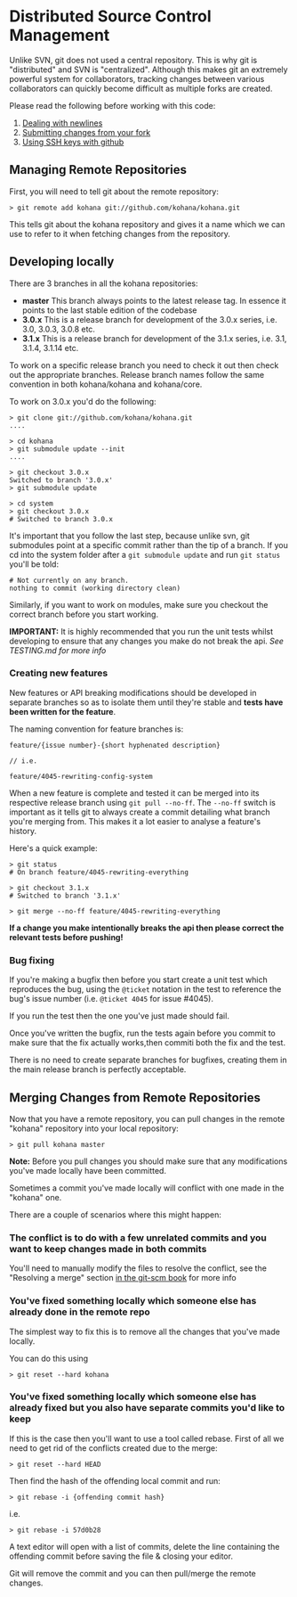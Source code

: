 # Distributed Source Control Management

Unlike SVN, git does not used a central repository. This is why git is "distributed" and SVN is
"centralized". Although this makes git an extremely powerful system for collaborators, tracking
changes between various collaborators can quickly become difficult as multiple forks are created.

Please read the following before working with this code:

1. [Dealing with newlines](http://github.com/guides/dealing-with-newlines-in-git)
2. [Submitting changes from your fork](http://github.com/guides/fork-a-project-and-submit-your-modifications)
3. [Using SSH keys with github](http://github.com/guides/how-to-not-have-to-type-your-password-for-every-push)

## Managing Remote Repositories

First, you will need to tell git about the remote repository:

    > git remote add kohana git://github.com/kohana/kohana.git

This tells git about the kohana repository and gives it a name which we can use to refer to it when
fetching changes from the repository.

## Developing locally

There are 3 branches in all the kohana repositories:

* **master** This branch always points to the latest release tag. In essence it points to the last stable edition of the codebase
* **3.0.x**  This is a release branch for development of the 3.0.x series, i.e. 3.0, 3.0.3, 3.0.8 etc.
* **3.1.x**  This is a release branch for development of the 3.1.x series, i.e. 3.1, 3.1.4, 3.1.14 etc.

To work on a specific release branch you need to check it out then check out the appropriate branches.
Release branch names follow the same convention in both kohana/kohana and kohana/core.

To work on 3.0.x you'd do the following:

	> git clone git://github.com/kohana/kohana.git
	....
	
	> cd kohana
	> git submodule update --init
	....

	> git checkout 3.0.x
	Switched to branch '3.0.x'
	> git submodule update 

	> cd system
	> git checkout 3.0.x
	# Switched to branch 3.0.x

It's important that you follow the last step, because unlike svn, git submodules point at a
specific commit rather than the tip of a branch.  If you cd into the system folder after
a `git submodule update` and run `git status` you'll be told:

	# Not currently on any branch.
	nothing to commit (working directory clean)

Similarly, if you want to work on modules, make sure you checkout the correct branch before you start working.

**IMPORTANT:** It is highly recommended that you run the unit tests whilst developing to
ensure that any changes you make do not break the api. *See TESTING.md for more info*

### Creating new features

New features or API breaking modifications should be developed in separate branches so as to isolate them
until they're stable and **tests have been written for the feature**.

The naming convention for feature branches is:

	feature/{issue number}-{short hyphenated description}
	
	// i.e.

	feature/4045-rewriting-config-system
	
When a new feature is complete and tested it can be merged into its respective release branch using
`git pull --no-ff`. The `--no-ff` switch is important as it tells git to always create a commit
detailing what branch you're merging from. This makes it a lot easier to analyse a feature's history.

Here's a quick example:

	> git status
	# On branch feature/4045-rewriting-everything
	
	> git checkout 3.1.x
	# Switched to branch '3.1.x'

	> git merge --no-ff feature/4045-rewriting-everything

**If a change you make intentionally breaks the api then please correct the relevant tests before pushing!**

### Bug fixing 

If you're making a bugfix then before you start create a unit test which reproduces the bug,
using the `@ticket` notation in the test to reference the bug's issue number
(i.e. `@ticket 4045` for issue #4045). 

If you run the test then the one you've just made should fail.

Once you've written the bugfix, run the tests again before you commit to make sure that the
fix actually works,then commiti both the fix and the test.

There is no need to create separate branches for bugfixes, creating them in the main release
branch is perfectly acceptable.

## Merging Changes from Remote Repositories

Now that you have a remote repository, you can pull changes in the remote "kohana" repository
into your local repository:

    > git pull kohana master

**Note:** Before you pull changes you should make sure that any modifications you've made locally
have been committed.

Sometimes a commit you've made locally will conflict with one made in the "kohana" one.

There are a couple of scenarios where this might happen:

### The conflict is to do with a few unrelated commits and you want to keep changes made in both commits

You'll need to manually modify the files to resolve the conflict, see the "Resolving a merge"
section [in the git-scm book](http://book.git-scm.com/3_basic_branching_and_merging.html) for more info

### You've fixed something locally which someone else has already done in the remote repo

The simplest way to fix this is to remove all the changes that you've made locally.

You can do this using 

    > git reset --hard kohana

### You've fixed something locally which someone else has already fixed but you also have separate commits you'd like to keep

If this is the case then you'll want to use a tool called rebase.  First of all we need to
get rid of the conflicts created due to the merge:

    > git reset --hard HEAD

Then find the hash of the offending local commit and run:

    > git rebase -i {offending commit hash}

i.e.

	> git rebase -i 57d0b28

A text editor will open with a list of commits, delete the line containing the offending commit
before saving the file & closing your editor.

Git will remove the commit and you can then pull/merge the remote changes.
